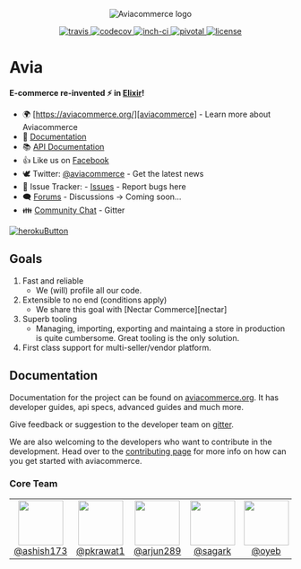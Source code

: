 <p align="center">
    <img alt="Aviacommerce logo" title="Aviacommerce Logo" src="https://res.cloudinary.com/aviabird/image/upload/h_250/v1539065176/aviacommerce/logo/main.png">
</p>
<p align="center">
  <a href="https://travis-ci.com/aviacommerce/avia">
    <img src="https://travis-ci.com/aviacommerce/avia.svg?branch=develop" alt="travis" title="build-status"/>
  </a>
  <a href="https://codecov.io/gh/aviacommerce/avia">
    <img src="https://codecov.io/gh/aviacommerce/avia/branch/develop/graph/badge.svg" alt="codecov" title="coverage-status"/>
  </a>
  <a href="http://inch-ci.org/github/aviacommerce/avia">
    <img src="http://inch-ci.org/github/aviacommerce/avia.svg?branch=develop" alt="inch-ci" title="doc-status"/>
  </a>
  <a href="https://www.pivotaltracker.com/n/projects/2149807">
    <img src="http://res.cloudinary.com/zeus999/image/upload/c_limit,h_1041,w_1487/v1486457388/Yatrum%20Logo/pt-badge_ss3dyt.svg" alt="pivotal" title="project-tracker"/>
  </a>
   <a href="">
    <img src="https://img.shields.io/badge/license-MIT-brightgreen.svg?style=flat" alt="license" title="Software License"/>
  </a>
</p>

# Avia

**E-commerce re-invented :zap: in [Elixir][elixir]!**

* 🌍 [https://aviacommerce.org/][aviacommerce] - Learn more about Aviacommerce
* 📖 [Documentation](https://aviacommerce.org/docs/)
* 📚 [API Documentation](https://www.aviacommerce.org/docs/apis-getting-started.html)
* 👍 Like us on [Facebook](https://www.facebook.com/aviacommerce)
* 🕊 Twitter: [@aviacommerce](https://twitter.com/aviacommerce) - Get the latest news
* 🐞 Issue Tracker: - [Issues](https://github.com/aviacommerce/avia/issues) - Report bugs here
* 🗨 [Forums](https://forum.aviacommerce.org/) - Discussions -> Coming soon... 
* 👪 [Community Chat][gitter] - Gitter 

[![herokuButton]](https://heroku.com/deploy?template=https://github.com/healthybro/avia/tree/master)


[herokuButton]: https://www.herokucdn.com/deploy/button.svg "Deploy to heroku"

## Goals

1. Fast and reliable
   - We (will) profile all our code.
2. Extensible to no end (conditions apply)
   - We share this goal with [Nectar Commerce][nectar]
3. Superb tooling
   - Managing, importing, exporting and maintaing a store in production is quite
     cumbersome. Great tooling is the only solution.
4. First class support for multi-seller/vendor platform.

## Documentation

Documentation for the project can be found on [aviacommerce.org][aviacommerce]. It has developer guides, api specs, advanced guides and much more.

Give feedback or suggestion to the developer team on [gitter][gitter].

We are also welcoming to the developers who want to contribute in the development. Head over to the [contributing page][contribute] for more info on how can you get started with aviacommerce.

[pivotal]: https://www.pivotaltracker.com/n/projects/2149807
[elixir]: http://elixir-lang.org/
[gitter]: https://gitter.im/avia-commerce/Lobby
[aviacommerce]: https://aviacommerce.org
[contribute]: https://www.aviacommerce.org/docs/how-to-contribute.html


### Core Team

<table>
  <tbody>
    <tr>
      <td align="center" width="80" valign="top">
        <img height="80" width="80" src="https://github.com/ashish173.png?s=128">
        <br>
        <a href="https://github.com/ashish173">@ashish173</a>
      </td>
      <td align="center" width="80" valign="top">
        <img height="80" width="80" src="https://github.com/pkrawat1.png?s=128">
        <br>
        <a href="https://github.com/pkrawat1">@pkrawat1</a>
      </td>
      <td align="center" width="80" valign="top">
        <img height="80" width="80" src="https://github.com/arjun289.png?s=128">
        <br>
        <a href="https://github.com/arjun289">@arjun289</a>
      </td>
      <td align="center" width="80" valign="top">
        <img height="80" width="80" src="https://github.com/sagarkarwande.png?s=128">
        <br>
        <a href="https://github.com/sagarkarwande">@sagark</a>
      </td>
      <td align="center" width="80" valign="top">
        <img height="80" width="80" src="https://github.com/oyeb.png?s=128">
        <br>
        <a href="https://github.com/oyeb">@oyeb   </a>
      </td>
      <td align="center" width="80" valign="top">
        <img height="80" width="80" src="https://github.com/ramansah.png?s=128">
        <br>
        <a href="https://github.com/ramansah">@ramansah</a>
      </td>
      <td align="center" width="80" valign="top">
        <img height="80" width="80" src="https://github.com/jyotigautam.png?s=128">
        <br>
        <a href="https://github.com/jyotigautam">@jyotigautam</a>
      </td>
     </tr>
  </tbody>
</table>
